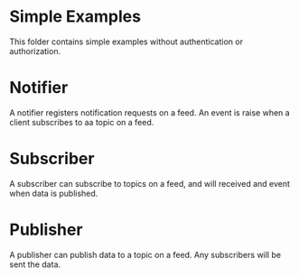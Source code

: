 # Simple Examples

This folder contains simple examples without authentication or authorization.

# Notifier

A notifier registers notification requests on a feed. An event is raise when
a client subscribes to aa topic on a feed.

# Subscriber

A subscriber can subscribe to topics on a feed, and will received and event
when data is published.

# Publisher

A publisher can publish data to a topic on a feed. Any subscribers will be sent
the data.
